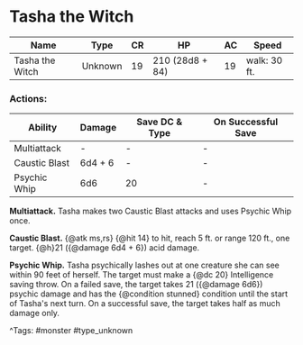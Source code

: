# Tasha the Witch

| Name | Type | CR | HP | AC | Speed |
|------|------|----|----|----|-------|
| Tasha the Witch | Unknown | 19 | 210 (28d8 + 84) | 19 | walk: 30 ft. |

### Actions:

| Ability | Damage | Save DC & Type | On Successful Save |
|---------|--------|----------------|--------------------|
| Multiattack | - | - | - |
| Caustic Blast | 6d4 + 6 | - | - |
| Psychic Whip | 6d6 | 20 | - |


**Multiattack.** Tasha makes two Caustic Blast attacks and uses Psychic Whip once.

**Caustic Blast.** {@atk ms,rs} {@hit 14} to hit, reach 5 ft. or range 120 ft., one target. {@h}21 ({@damage 6d4 + 6}) acid damage.

**Psychic Whip.** Tasha psychically lashes out at one creature she can see within 90 feet of herself. The target must make a {@dc 20} Intelligence saving throw. On a failed save, the target takes 21 ({@damage 6d6}) psychic damage and has the {@condition stunned} condition until the start of Tasha's next turn. On a successful save, the target takes half as much damage only.

^Tags: #monster #type_unknown
